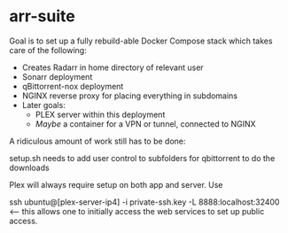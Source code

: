 # arr-suite

Goal is to set up a fully rebuild-able Docker Compose stack which takes care of the following:

* Creates Radarr in home directory of relevant user
* Sonarr deployment
* qBittorrent-nox deployment
* NGINX reverse proxy for placing everything in subdomains
* Later goals:
  * PLEX server within this deployment
  * *Maybe* a container for a VPN or tunnel, connected to NGINX

A ridiculous amount of work still has to be done:

setup.sh needs to add user control to subfolders for qbittorrent to do the downloads

Plex will always require setup on both app and server. Use

ssh ubuntu@[plex-server-ip4] -i private-ssh.key -L 8888:localhost:32400 <-- this allows one to initially access the web services to set up public access.
